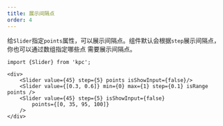 ```yaml
---
title: 展示间隔点
order: 4
---
```


给`Slider`指定`points`属性，可以展示间隔点。组件默认会根据`step`展示间隔点，你也可以通过数组指定哪些点
需要展示间隔点。

```vdt
import {Slider} from 'kpc';

<div>
    <Slider value={45} step={5} points isShowInput={false}/>
    <Slider value={[0.3, 0.6]} min={0} max={1} step={0.1} isRange points />
    <Slider value={45} step={5} isShowInput={false} 
        points={[0, 35, 95, 100]}
    />
</div>
```
